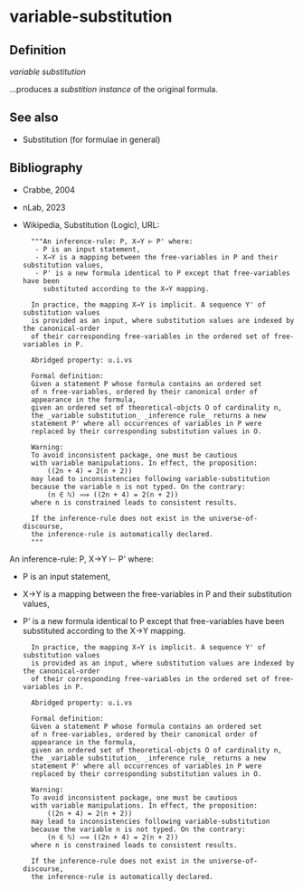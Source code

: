 # variable-substitution

## Definition

_variable substitution_

...produces a _substition instance_ of the original formula.

## See also

* Substitution (for formulae in general)

## Bibliography

* Crabbe, 2004
* nLab, 2023
* Wikipedia, Substitution (Logic), URL:

        """An inference-rule: P, X→Y ⊢ P' where:
         - P is an input statement,
         - X→Y is a mapping between the free-variables in P and their substitution values,
         - P' is a new formula identical to P except that free-variables have been
           substituted according to the X→Y mapping.

        In practice, the mapping X→Y is implicit. A sequence Y' of substitution values
        is provided as an input, where substitution values are indexed by the canonical-order
        of their corresponding free-variables in the ordered set of free-variables in P.

        Abridged property: u.i.vs

        Formal definition:
        Given a statement P whose formula contains an ordered set
        of n free-variables, ordered by their canonical order of
        appearance in the formula,
        given an ordered set of theoretical-objcts O of cardinality n,
        the _variable substitution_ _inference rule_ returns a new
        statement P' where all occurrences of variables in P were
        replaced by their corresponding substitution values in O.

        Warning:
        To avoid inconsistent package, one must be cautious
        with variable manipulations. In effect, the proposition:
            ((2n + 4) = 2(n + 2))
        may lead to inconsistencies following variable-substitution
        because the variable n is not typed. On the contrary:
            (n ∈ ℕ) ⟹ ((2n + 4) = 2(n + 2))
        where n is constrained leads to consistent results.

        If the inference-rule does not exist in the universe-of-discourse,
        the inference-rule is automatically declared.
        """

An inference-rule: P, X→Y ⊢ P' where:
- P is an input statement,
- X→Y is a mapping between the free-variables in P and their substitution values,
- P' is a new formula identical to P except that free-variables have been
substituted according to the X→Y mapping.

        In practice, the mapping X→Y is implicit. A sequence Y' of substitution values
        is provided as an input, where substitution values are indexed by the canonical-order
        of their corresponding free-variables in the ordered set of free-variables in P.

        Abridged property: u.i.vs

        Formal definition:
        Given a statement P whose formula contains an ordered set
        of n free-variables, ordered by their canonical order of
        appearance in the formula,
        given an ordered set of theoretical-objcts O of cardinality n,
        the _variable substitution_ _inference rule_ returns a new
        statement P' where all occurrences of variables in P were
        replaced by their corresponding substitution values in O.

        Warning:
        To avoid inconsistent package, one must be cautious
        with variable manipulations. In effect, the proposition:
            ((2n + 4) = 2(n + 2))
        may lead to inconsistencies following variable-substitution
        because the variable n is not typed. On the contrary:
            (n ∈ ℕ) ⟹ ((2n + 4) = 2(n + 2))
        where n is constrained leads to consistent results.

        If the inference-rule does not exist in the universe-of-discourse,
        the inference-rule is automatically declared.